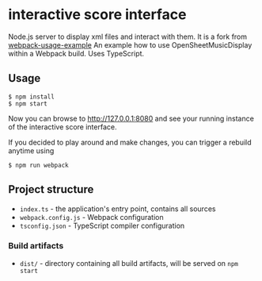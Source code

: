 # interactive score interface
Node.js server to display xml files and interact with them.
It is a fork from [webpack-usage-example](https://github.com/opensheetmusicdisplay/webpack-usage-example)
An example how to use OpenSheetMusicDisplay within a Webpack build. Uses TypeScript.

## Usage
```
$ npm install
$ npm start
```

Now you can browse to http://127.0.0.1:8080 and see your running instance of
the interactive score interface.

If you decided to play around and make changes, you can trigger a rebuild anytime using
```
$ npm run webpack
```

## Project structure
* `index.ts` - the application's entry point, contains all sources
* `webpack.config.js` - Webpack configuration
* `tsconfig.json` - TypeScript compiler configuration

### Build artifacts
* `dist/` - directory containing all build artifacts, will be served on `npm start`
